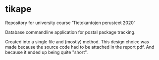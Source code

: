 # tikape
Repository for university course 'Tietokantojen perusteet 2020'

Database commandline application for postal package tracking.

Created into a single file and (mostly) method.
This design choice was made because the source code had to be attached in the report pdf.
And because it ended up being quite "short".

